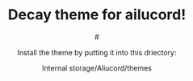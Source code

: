 <div align="center">
  <h1>Decay theme for ailucord! </h1># 

Install the theme by putting it into this driectory:

Internal storage/Aliucord/themes
